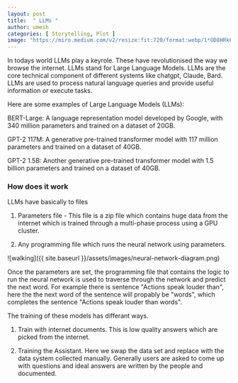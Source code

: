 ```yaml
---
layout: post
title:  " LLMs "
author: umesh
categories: [ Storytelling, Plot ]
image: "https://miro.medium.com/v2/resize:fit:720/format:webp/1*OD8HRk6K9UVHU4r8EF6vrQ.png"
---
```


In todays world LLMs play a keyrole. These have revolutionised the way we browse the internet. LLMs stand for Large Language Models. LLMs are the core technical component of different systems like chatgpt, Claude, Bard. LLMs are used to process natural language queries and provide useful information or execute tasks.

Here are some examples of Large Language Models (LLMs):

BERT-Large: A language representation model developed by Google, with 340 million parameters and trained on a dataset of 20GB.

GPT-2 117M: A generative pre-trained transformer model with 117 million parameters and trained on a dataset of 40GB.

GPT-2 1.5B: Another generative pre-trained transformer model with 1.5 billion parameters and trained on a dataset of 40GB.

### **How does it work**

LLMs have basically to files

1. Parameters file - This file is a zip file which contains huge data from the internet which is trained through a multi-phase process using a GPU cluster.

2. Any programming file which runs the neural network using parameters.

![walking]({{ site.baseurl }}/assets/images/neural-network-diagram.png)

Once the parameters are set, the programming file that contains the logic to run the neural network is used to traverse through the network and predict the next word. For example there is sentence "Actions speak louder than", here the the next word of the sentence will propably be "words", which completes the sentence "Actions speak louder than words". 

The training of these models has differant ways. 

1. Train with internet documents. This is low quality answers which are picked from the internet.

2. Training the Assistant. Here we swap the data set and replace with the data system collected manually. Generally users are asked to come up with questions and ideal answers are written by the people and documented.

